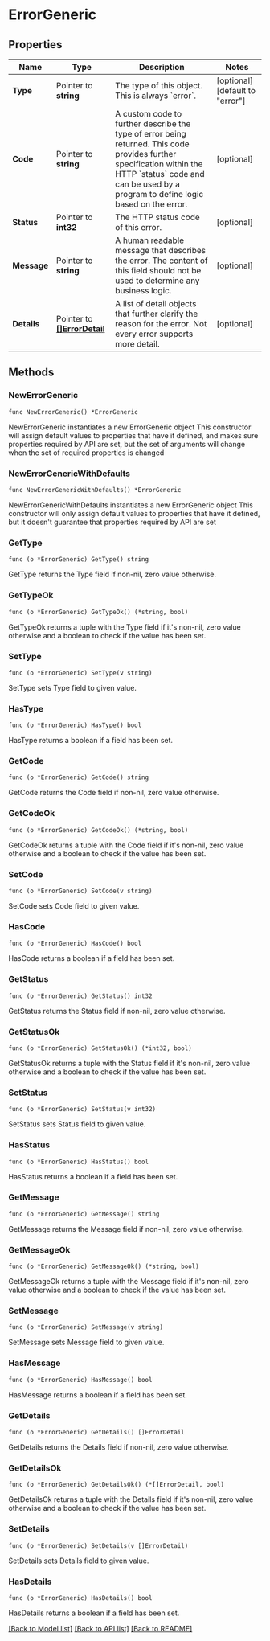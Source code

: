 # ErrorGeneric

## Properties

Name | Type | Description | Notes
------------ | ------------- | ------------- | -------------
**Type** | Pointer to **string** | The type of this object. This is always &#x60;error&#x60;. | [optional] [default to "error"]
**Code** | Pointer to **string** | A custom code to further describe the type of error being returned. This code provides further specification within the HTTP &#x60;status&#x60; code and can be used by a program to define logic based on the error. | [optional] 
**Status** | Pointer to **int32** | The HTTP status code of this error. | [optional] 
**Message** | Pointer to **string** | A human readable message that describes the error. The content of this field should not be used to determine any business logic.  | [optional] 
**Details** | Pointer to [**[]ErrorDetail**](ErrorDetail.md) | A list of detail objects that further clarify the reason for the error. Not every error supports more detail. | [optional] 

## Methods

### NewErrorGeneric

`func NewErrorGeneric() *ErrorGeneric`

NewErrorGeneric instantiates a new ErrorGeneric object
This constructor will assign default values to properties that have it defined,
and makes sure properties required by API are set, but the set of arguments
will change when the set of required properties is changed

### NewErrorGenericWithDefaults

`func NewErrorGenericWithDefaults() *ErrorGeneric`

NewErrorGenericWithDefaults instantiates a new ErrorGeneric object
This constructor will only assign default values to properties that have it defined,
but it doesn't guarantee that properties required by API are set

### GetType

`func (o *ErrorGeneric) GetType() string`

GetType returns the Type field if non-nil, zero value otherwise.

### GetTypeOk

`func (o *ErrorGeneric) GetTypeOk() (*string, bool)`

GetTypeOk returns a tuple with the Type field if it's non-nil, zero value otherwise
and a boolean to check if the value has been set.

### SetType

`func (o *ErrorGeneric) SetType(v string)`

SetType sets Type field to given value.

### HasType

`func (o *ErrorGeneric) HasType() bool`

HasType returns a boolean if a field has been set.

### GetCode

`func (o *ErrorGeneric) GetCode() string`

GetCode returns the Code field if non-nil, zero value otherwise.

### GetCodeOk

`func (o *ErrorGeneric) GetCodeOk() (*string, bool)`

GetCodeOk returns a tuple with the Code field if it's non-nil, zero value otherwise
and a boolean to check if the value has been set.

### SetCode

`func (o *ErrorGeneric) SetCode(v string)`

SetCode sets Code field to given value.

### HasCode

`func (o *ErrorGeneric) HasCode() bool`

HasCode returns a boolean if a field has been set.

### GetStatus

`func (o *ErrorGeneric) GetStatus() int32`

GetStatus returns the Status field if non-nil, zero value otherwise.

### GetStatusOk

`func (o *ErrorGeneric) GetStatusOk() (*int32, bool)`

GetStatusOk returns a tuple with the Status field if it's non-nil, zero value otherwise
and a boolean to check if the value has been set.

### SetStatus

`func (o *ErrorGeneric) SetStatus(v int32)`

SetStatus sets Status field to given value.

### HasStatus

`func (o *ErrorGeneric) HasStatus() bool`

HasStatus returns a boolean if a field has been set.

### GetMessage

`func (o *ErrorGeneric) GetMessage() string`

GetMessage returns the Message field if non-nil, zero value otherwise.

### GetMessageOk

`func (o *ErrorGeneric) GetMessageOk() (*string, bool)`

GetMessageOk returns a tuple with the Message field if it's non-nil, zero value otherwise
and a boolean to check if the value has been set.

### SetMessage

`func (o *ErrorGeneric) SetMessage(v string)`

SetMessage sets Message field to given value.

### HasMessage

`func (o *ErrorGeneric) HasMessage() bool`

HasMessage returns a boolean if a field has been set.

### GetDetails

`func (o *ErrorGeneric) GetDetails() []ErrorDetail`

GetDetails returns the Details field if non-nil, zero value otherwise.

### GetDetailsOk

`func (o *ErrorGeneric) GetDetailsOk() (*[]ErrorDetail, bool)`

GetDetailsOk returns a tuple with the Details field if it's non-nil, zero value otherwise
and a boolean to check if the value has been set.

### SetDetails

`func (o *ErrorGeneric) SetDetails(v []ErrorDetail)`

SetDetails sets Details field to given value.

### HasDetails

`func (o *ErrorGeneric) HasDetails() bool`

HasDetails returns a boolean if a field has been set.


[[Back to Model list]](../README.md#documentation-for-models) [[Back to API list]](../README.md#documentation-for-api-endpoints) [[Back to README]](../README.md)


